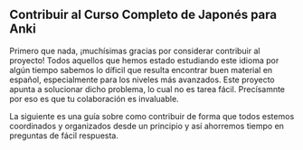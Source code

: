 ## Contribuir al Curso Completo de Japonés para Anki

Primero que nada, ¡muchísimas gracias por considerar contribuir al proyecto! Todos aquellos que hemos estado estudiando este idioma por algún tiempo sabemos lo díficil que resulta encontrar buen material en español, especialmente para los niveles más avanzados. Este proyecto apunta a solucionar dicho problema, lo cual no es tarea fácil. Precísamnte por eso es que tu colaboración es invaluable.

La siguiente es una guía sobre como contribuir de forma que todos estemos coordinados y organizados desde un principio y así ahorremos tiempo en preguntas de fácil respuesta.

